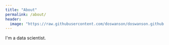 ```yaml
---
title: "About"
permalink: /about/
header:
  image: "https://raw.githubusercontent.com/doswanson/doswanson.github.io/master/assets/images/header.JPG"
---
```


I'm a data scientist.